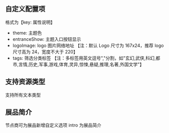 ## 自定义配置项

格式为【key: 属性说明】

- theme: 主题色
- entranceShow: 主题入口按钮显示
- logoImage: logo 图片网络地址 【注：默认 Logo 尺寸为 167x24，推荐 logo 尺寸高为 24，宽度不大于 220】
- tags: 筛选分类标签 【注：多标签用英文逗号","分割，如"玄幻,武侠,科幻,都市,言情,历史,军事,游戏,体育,灵异,惊悚,悬疑,推理,名著,外国文学"】

## 支持资源类型

支持所有文本类型

## 展品简介

节点商可为展品新增自定义选项 intro 为展品简介

